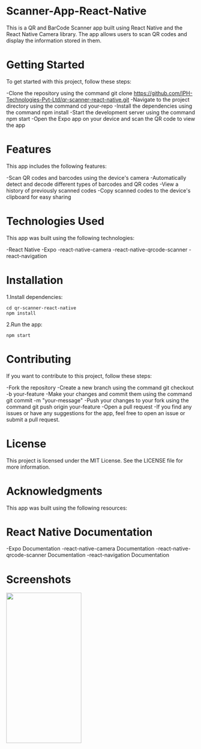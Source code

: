 # Scanner-App-React-Native
 This is a QR and BarCode Scanner app built using React Native and the React Native Camera library. The app allows users to scan QR codes and display the information stored in them.
# Getting Started
To get started with this project, follow these steps:

 -Clone the repository using the command git clone https://github.com/IPH-Technologies-Pvt-Ltd/qr-scanner-react-native.git
 -Navigate to the project directory using the command cd your-repo
 -Install the dependencies using the command npm install
 -Start the development server using the command npm start
 -Open the Expo app on your device and scan the QR code to view the app

# Features
This app includes the following features:

 -Scan QR codes and barcodes using the device's camera
 -Automatically detect and decode different types of barcodes and QR codes
 -View a history of previously scanned codes
 -Copy scanned codes to the device's clipboard for easy sharing

# Technologies Used
 This app was built using the following technologies:

 -React Native
 -Expo
 -react-native-camera
 -react-native-qrcode-scanner
 -react-navigation

# Installation

1.Install dependencies:

    cd qr-scanner-react-native
    npm install

2.Run the app:

    npm start

# Contributing
 If you want to contribute to this project, follow these steps:

 -Fork the repository
 -Create a new branch using the command git checkout -b your-feature
 -Make your changes and commit them using the command git commit -m "your-message"
 -Push your changes to your fork using the command git push origin your-feature
 -Open a pull request
 -If you find any issues or have any suggestions for the app, feel free to open an issue or submit a pull request.

# License
 This project is licensed under the MIT License. See the LICENSE file for more information.

# Acknowledgments
 This app was built using the following resources:

# React Native Documentation
 -Expo Documentation
 -react-native-camera Documentation
 -react-native-qrcode-scanner Documentation
 -react-navigation Documentation

# Screenshots
<img src="https://user-images.githubusercontent.com/124572978/219281494-57d3d6c3-9eec-4fdb-9737-a701dc5fdabe.gif" 
     width="200" 
     height="400"/>

